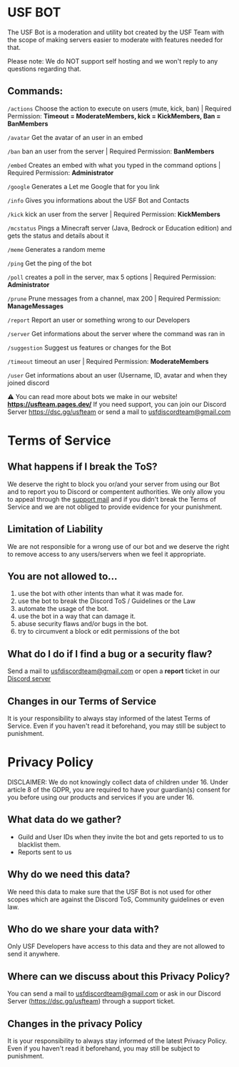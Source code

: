# USF BOT
The USF Bot is a moderation and utility bot created by the USF Team with the scope of making servers easier to moderate with features needed for that.

Please note: We do NOT support self hosting and we won't reply to any questions regarding that.

## Commands:

`/actions` Choose the action to execute on users (mute, kick, ban) | Required Permission: **Timeout = ModerateMembers, kick = KickMembers, Ban = BanMembers**

`/avatar` Get the avatar of an user in an embed

`/ban` ban an user from the server | Required Permission: **BanMembers**

`/embed` Creates an embed with what you typed in the command options | Required Permission: **Administrator**

`/google` Generates a Let me Google that for you link

`/info` Gives you informations about the USF Bot and Contacts

`/kick` kick an user from the server | Required Permission: **KickMembers**

`/mcstatus` Pings a Minecraft server (Java, Bedrock or Education edition) and gets the status and details about it

`/meme` Generates a random meme

`/ping` Get the ping of the bot

`/poll` creates a poll in the server, max 5 options | Required Permission: **Administrator**

`/prune` Prune messages from a channel, max 200 | Required Permission: **ManageMessages**

`/report` Report an user or something wrong to our Developers

`/server` Get informations about the server where the command was ran in

`/suggestion` Suggest us features or changes for the Bot

`/timeout` timeout an user | Required Permission: **ModerateMembers**

`/user` Get informations about an user (Username, ID, avatar and when they joined discord

⚠️ You can read more about bots we make in our website! **https://usfteam.pages.dev/**
If you need support, you can join our Discord Server https://dsc.gg/usfteam or send a mail to usfdiscordteam@gmail.com

# Terms of Service

## What happens if I break the ToS?
We deserve the right to block you or/and your server from using our Bot and to report you to Discord or compentent authorities. We only allow you to appeal through the [support mail](https://dsc.gg/usfteam) and if you didn't break the Terms of Service and we are not obliged to provide evidence for your punishment.

## Limitation of Liability
We are not responsible for a wrong use of our bot and we deserve the right to remove access to any users/servers when we feel it appropriate.

## You are not allowed to...
1. use the bot with other intents than what it was made for.
2. use the bot to break the Discord ToS / Guidelines or the Law
3. automate the usage of the bot.
4. use the bot in a way that can damage it.
5. abuse security flaws and/or bugs in the bot.
6. try to circumvent a block or edit permissions of the bot

## What do I do if I find a bug or a security flaw?
Send a mail to usfdiscordteam@gmail.com or open a **report** ticket in our [Discord server](https://dsc.gg/usfteam)

## Changes in our Terms of Service
It is your responsibility to always stay informed of the latest Terms of Service. Even if you haven't read it beforehand, you may still be subject to punishment.


# Privacy Policy
DISCLAIMER: We do not knowingly collect data of children under 16. Under article 8 of the GDPR, you are required to have your guardian(s) consent for you before using our products and services if you are under 16.

## What data do we gather?
- Guild and User IDs when they invite the bot and gets reported to us to blacklist them.
- Reports sent to us

## Why do we need this data?
We need this data to make sure that the USF Bot is not used for other scopes which are against the Discord ToS, Community guidelines or even law.

## Who do we share your data with?
Only USF Developers have access to this data and they are not allowed to send it anywhere.

## Where can we discuss about this Privacy Policy?
You can send a mail to usfdiscordteam@gmail.com or ask in our Discord Server (https://dsc.gg/usfteam) through a support ticket.

## Changes in the privacy Policy
It is your responsibility to always stay informed of the latest Privacy Policy. Even if you haven't read it beforehand, you may still be subject to punishment.
